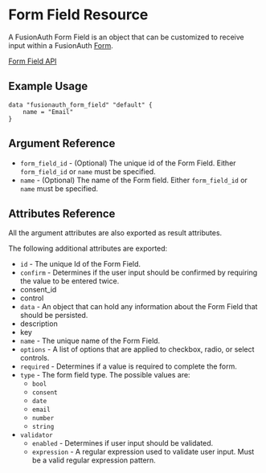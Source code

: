 # Form Field Resource

A FusionAuth Form Field is an object that can be customized to receive input within a FusionAuth [Form](https://fusionauth.io/docs/v1/tech/apis/forms).

[Form Field API](https://fusionauth.io/docs/v1/tech/apis/form-fields)

## Example Usage

```hcl
data "fusionauth_form_field" "default" {
    name = "Email"
}
```

## Argument Reference

- `form_field_id` - (Optional) The unique id of the Form Field. Either `form_field_id` or `name` must be specified.
- `name` - (Optional) The name of the Form field. Either `form_field_id` or `name` must be specified.

## Attributes Reference

All the argument attributes are also exported as result attributes.

The following additional attributes are exported:

- `id` - The unique Id of the Form Field.
- `confirm` - Determines if the user input should be confirmed by requiring the value to be entered twice.
- consent_id
- control
- `data` - An object that can hold any information about the Form Field that should be persisted.
- description
- key
- `name` - The unique name of the Form Field.
- `options` - A list of options that are applied to checkbox, radio, or select controls.
- `required` - Determines if a value is required to complete the form.
- `type` - The form field type. The possible values are:
  - `bool`
  - `consent`
  - `date`
  - `email`
  - `number`
  - `string`
- `validator`
  - `enabled` - Determines if user input should be validated.
  - `expression` - A regular expression used to validate user input. Must be a valid regular expression pattern.
